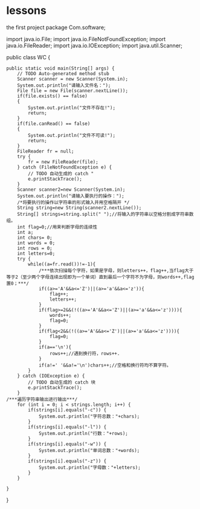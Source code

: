 # lessons
the first project
package Com.software;

import java.io.File;
import java.io.FileNotFoundException;
import java.io.FileReader;
import java.io.IOException;
import java.util.Scanner;

public class WC {

	public static void main(String[] args) {
		// TODO Auto-generated method stub
		Scanner scanner = new Scanner(System.in);
		System.out.println("请输入文件名：");
		File file = new File(scanner.nextLine());
		if(file.exists() == false)
		{
			System.out.println("文件不存在!");
			return;
		}
		if(file.canRead() == false)
		{
			System.out.println("文件不可读!");
			return;
		}
		FileReader fr = null;
		try {
			fr = new FileReader(file);
		} catch (FileNotFoundException e) {
			// TODO 自动生成的 catch "
			e.printStackTrace();
		}
		Scanner scanner2=new Scanner(System.in);
		System.out.println("请输入要执行的操作：");
		/*将要执行的操作以字符串的形式输入并用空格隔开 */
		String string=new String(scanner2.nextLine());
		String[] strings=string.split(" ");//将输入的字符串以空格分割成字符串数组。
		int flag=0;//用来判断字母的连续性
		int a;
		int chars= 0;
		int words = 0;
		int rows = 0;
		int letters=0;
		try {
			while((a=fr.read())!=-1){
				/***依次扫描每个字符，如果是字母，则letters++，flag++,当flag大于等于2（至少两个字母连续出现即为一个单词）直到最后一个字符不为字母，则words++,flag置0；***/
				if((a>='A'&&a<='Z')||(a>='a'&&a<='z')){
					flag++;
					letters++;
				}
				if(flag>=2&&(!((a>='A'&&a<='Z')||(a>='a'&&a<='z')))){
					words++;
					flag=0;
				}
				if(flag<2&&(!((a>='A'&&a<='Z')||(a>='a'&&a<='z')))){
					flag=0;
				}
				if(a=='\n'){
					rows++;//遇到换行符，rows++.
				}
				if(a!=' '&&a!='\n')chars++;//空格和换行符均不算字符。
			}
		} catch (IOException e) {
			// TODO 自动生成的 catch 块
			e.printStackTrace();
		}
    /***遍历字符串输出进行输出***/
		for (int i = 0; i < strings.length; i++) {
			if(strings[i].equals("-c")) {
				System.out.println("字符总数："+chars);
			}
			if(strings[i].equals("-l")) {
				System.out.println("行数："+rows);
			}
			if(strings[i].equals("-w")) {
				System.out.println("单词总数："+words);
			}
			if(strings[i].equals("-z")) {
				System.out.println("字母数："+letters);
			}
		}

	}

}

